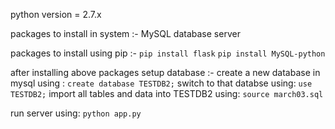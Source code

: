 python version = 2.7.x

packages to install in system :-
MySQL database server

packages to install using pip :-
`pip install flask`
`pip install MySQL-python`

after installing above packages setup database :-
create a new database in mysql using : `create database TESTDB2;`
switch to that databse using: `use TESTDB2;`
import all tables and data into TESTDB2 using: `source march03.sql`

run server using: `python app.py`
